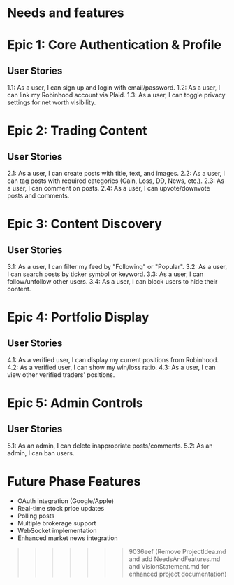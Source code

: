 # Needs and features

# Epic 1: Core Authentication & Profile
## User Stories
1.1: As a user, I can sign up and login with email/password.
1.2: As a user, I can link my Robinhood account via Plaid.
1.3: As a user, I can toggle privacy settings for net worth visibility.

# Epic 2: Trading Content
## User Stories
2.1: As a user, I can create posts with title, text, and images.
2.2: As a user, I can tag posts with required categories (Gain, Loss, DD, News, etc.).
2.3: As a user, I can comment on posts.
2.4: As a user, I can upvote/downvote posts and comments.

# Epic 3: Content Discovery
## User Stories
3.1: As a user, I can filter my feed by "Following" or "Popular".
3.2: As a user, I can search posts by ticker symbol or keyword.
3.3: As a user, I can follow/unfollow other users.
3.4: As a user, I can block users to hide their content.

# Epic 4: Portfolio Display
## User Stories
4.1: As a verified user, I can display my current positions from Robinhood.
4.2: As a verified user, I can show my win/loss ratio.
4.3: As a user, I can view other verified traders' positions.

# Epic 5: Admin Controls
## User Stories
5.1: As an admin, I can delete inappropriate posts/comments.
5.2: As an admin, I can ban users.

# Future Phase Features
- OAuth integration (Google/Apple)
- Real-time stock price updates
- Polling posts
- Multiple brokerage support
- WebSocket implementation
- Enhanced market news integration
>>>>>>> 9036eef (Remove ProjectIdea.md and add NeedsAndFeatures.md and VisionStatement.md for enhanced project documentation)
